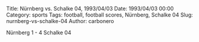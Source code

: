 Title: Nürnberg vs. Schalke 04, 1993/04/03
Date: 1993/04/03 00:00
Category: sports
Tags: football, football scores, Nürnberg, Schalke 04
Slug: nurnberg-vs-schalke-04
Author: carbonero


Nürnberg 1 - 4 Schalke 04
